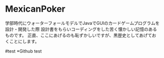 # MexicanPoker
学部時代にウォーターフォールモデルでJavaでGUIのカードゲームプログラムを設計・開発した際
設計書をもらいコーディングをした苦く懐かしい記憶のあるものです。
正直、ここにあげるのも恥ずかしいですが、黒歴史としてあげておくことにします。

#test
*Github test
